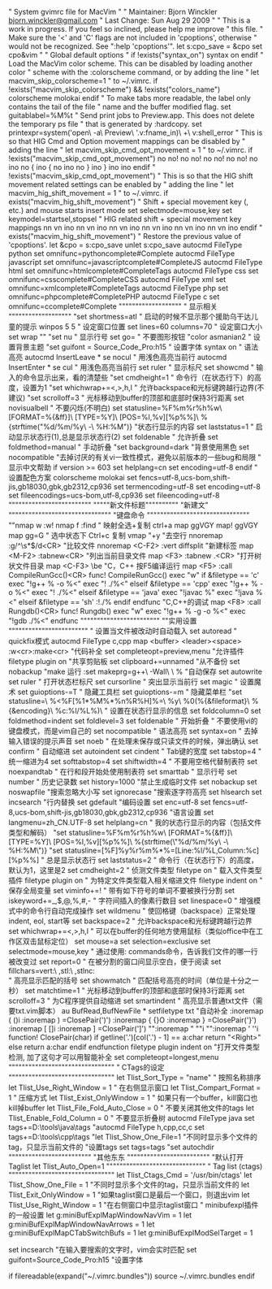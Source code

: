 
" System gvimrc file for MacVim
"
" Maintainer:    Bjorn Winckler <bjorn.winckler@gmail.com>
" Last Change:    Sun Aug 29 2009
"
" This is a work in progress.  If you feel so inclined, please help me improve
" this file.
" Make sure the '<' and 'C' flags are not included in 'cpoptions', otherwise
" <CR> would not be recognized.  See ":help 'cpoptions'".
let s:cpo_save = &cpo
set cpo&vim
"
" Global default options
"
if !exists("syntax_on")
  syntax on
endif
" Load the MacVim color scheme.  This can be disabled by loading another color
" scheme with the :colorscheme command, or by adding the line "   let macvim_skip_colorscheme=1
" to ~/.vimrc.
if !exists("macvim_skip_colorscheme") && !exists("colors_name")
    colorscheme molokai
endif
" To make tabs more readable, the label only contains the tail of the file
" name and the buffer modified flag.
set guitablabel=%M%t
" Send print jobs to Preview.app.  This does not delete the temporary ps file
" that is generated by :hardcopy.
set printexpr=system('open\ -a\ Preview\ '.v:fname_in)\ +\ v:shell_error
" This is so that HIG Cmd and Option movement mappings can be disabled by
" adding the line
"   let macvim_skip_cmd_opt_movement = 1
" to ~/.vimrc.
if !exists("macvim_skip_cmd_opt_movement")
  no   <D-Left>       <Home>
  no!  <D-Left>       <Home>
  no   <M-Left>       <C-Left>
  no!  <M-Left>       <C-Left>
  no   <D-Right>      <End>
  no!  <D-Right>      <End>
  no   <M-Right>      <C-Right>
  no!  <M-Right>      <C-Right>
  no   <D-Up>         <C-Home>
  ino  <D-Up>         <C-Home>
  no   <M-Up>         {
  ino  <M-Up>         <C-o>{
  no   <D-Down>       <C-End>
  ino  <D-Down>       <C-End>
  no   <M-Down>       }
  ino  <M-Down>       <C-o>}
  ino  <M-BS>         <C-w>
  ino  <D-BS>         <C-u>
endif " !exists("macvim_skip_cmd_opt_movement")
" This is so that the HIG shift movement related settings can be enabled by
" adding the line
"   let macvim_hig_shift_movement = 1
" to ~/.vimrc.
if exists("macvim_hig_shift_movement")
  " Shift + special movement key (<S-Left>, etc.) and mouse starts insert mode
  set selectmode=mouse,key
  set keymodel=startsel,stopsel
  " HIG related shift + special movement key mappings
  nn   <S-D-Left>     <S-Home>
  vn   <S-D-Left>     <S-Home>
  ino  <S-D-Left>     <S-Home>
  nn   <S-M-Left>     <S-C-Left>
  vn   <S-M-Left>     <S-C-Left>
  ino  <S-M-Left>     <S-C-Left>
  nn   <S-D-Right>    <S-End>
  vn   <S-D-Right>    <S-End>
  ino  <S-D-Right>    <S-End>
  nn   <S-M-Right>    <S-C-Right>
  vn   <S-M-Right>    <S-C-Right>
  ino  <S-M-Right>    <S-C-Right>
  nn   <S-D-Up>       <S-C-Home>
  vn   <S-D-Up>       <S-C-Home>
  ino  <S-D-Up>       <S-C-Home>
  nn   <S-D-Down>     <S-C-End>
  vn   <S-D-Down>     <S-C-End>
  ino  <S-D-Down>     <S-C-End>
endif " exists("macvim_hig_shift_movement")
" Restore the previous value of 'cpoptions'.
let &cpo = s:cpo_save
unlet s:cpo_save
  autocmd FileType python set omnifunc=pythoncomplete#Complete
  autocmd FileType javascrīpt set omnifunc=javascrīptcomplete#CompleteJS
  autocmd FileType html set omnifunc=htmlcomplete#CompleteTags
  autocmd FileType css set omnifunc=csscomplete#CompleteCSS
  autocmd FileType xml set omnifunc=xmlcomplete#CompleteTags
  autocmd FileType php set omnifunc=phpcomplete#CompletePHP
  autocmd FileType c set omnifunc=ccomplete#Complete
"""""""""""""""""""
" 显示相关 
"""""""""""""""""""
"set shortmess=atI " 启动的时候不显示那个援助乌干达儿童的提示 
winpos 5 5 " 设定窗口位置 
set lines=60 columns=70 " 设定窗口大小 
set wrap ""
"set nu " 显示行号 
set go= " 不要图形按钮 
"color asmanian2 " 设置背景主题 
"set guifont = Source_Code_Pro:h15 " 设置字体
syntax on " 语法高亮 
autocmd InsertLeave * se nocul " 用浅色高亮当前行 
autocmd InsertEnter * se cul " 用浅色高亮当前行 
set ruler " 显示标尺 
set showcmd " 输入的命令显示出来，看的清楚些 
"set cmdheight=1 " 命令行（在状态行下）的高度，设置为1 
"set whichwrap+=<,>,h,l " 允许backspace和光标键跨越行边界(不建议) 
"set scrolloff=3 " 光标移动到buffer的顶部和底部时保持3行距离 
set novisualbell " 不要闪烁(不明白) 
set statusline=%F%m%r%h%w\ [FORMAT=%{&ff}]\ [TYPE=%Y]\ [POS=%l,%v][%p%%]\ %{strftime(\"%d/%m/%y\ -\ %H:%M\")} "状态行显示的内容 
set laststatus=1 " 启动显示状态行(1),总是显示状态行(2) 
set foldenable " 允许折叠 
set foldmethod=manual " 手动折叠 
"set background=dark "背景使用黑色 
set nocompatible "去掉讨厌的有关vi一致性模式，避免以前版本的一些bug和局限 
" 显示中文帮助
if version >= 603
set helplang=cn
set encoding=utf-8
endif
" 设置配色方案
colorscheme molokai
set fencs=utf-8,ucs-bom,shift-jis,gb18030,gbk,gb2312,cp936
set termencoding=utf-8
set encoding=utf-8
set fileencodings=ucs-bom,utf-8,cp936
set fileencoding=utf-8
"""""""""""""""""""""""""
"""""新文件标题""""""""""
"新建文"
"""""""""""""""""""""""""""""""
"键盘命令
"""""""""""""""""""""""""""""""
""nmap <leader>w :w!<cr>
nmap <leader>f :find<cr>
" 映射全选+复制 ctrl+a
map <C-A> ggVGY
map! <C-A> <Esc>ggVGY
map <F12> gg=G
" 选中状态下 Ctrl+c 复制
vmap <C-c> "+y
"去空行 
nnoremap <F2> :g/^\s*$/d<CR> 
"比较文件 
nnoremap <C-F2> :vert diffsplit 
"新建标签 
map <M-F2> :tabnew<CR> 
"列出当前目录文件 
map <F3> :tabnew .<CR> 
"打开树状文件目录 
map <C-F3> \be 
"C，C++ 按F5编译运行
map <F5> :call CompileRunGcc()<CR>
func! CompileRunGcc()
exec "w"
if &filetype == 'c'
exec "!g++ % -o %<"
exec "! ./%<"
elseif &filetype == 'cpp'
exec "!g++ % -o %<"
exec "! ./%<"
elseif &filetype == 'java' 
exec "!javac %" 
exec "!java %<"
elseif &filetype == 'sh'
:!./%
endif
endfunc
"C,C++的调试
map <F8> :call Rungdb()<CR>
func! Rungdb()
exec "w"
exec "!g++ % -g -o %<"
exec "!gdb ./%<"
endfunc
""""""""""""""""""""""""
""实用设置
""""""""""""""""""""""""
" 设置当文件被改动时自动载入
set autoread
" quickfix模式
autocmd FileType c,cpp map <buffer> <leader><space> :w<cr>:make<cr>
"代码补全 
set completeopt=preview,menu 
"允许插件 
filetype plugin on
"共享剪贴板 
set clipboard+=unnamed 
"从不备份 
set nobackup
"make 运行
:set makeprg=g++\ -Wall\ \ %
"自动保存
set autowrite
set ruler " 打开状态栏标尺
set cursorline " 突出显示当前行
set magic " 设置魔术
set guioptions-=T " 隐藏工具栏
set guioptions-=m " 隐藏菜单栏
"set statusline=\ %<%F[%1*%M%*%n%R%H]%=\ %y\ %0(%{&fileformat}\ %{&encoding}\ %c:%l/%L%)\
" 设置在状态行显示的信息
set foldcolumn=0
set foldmethod=indent 
set foldlevel=3 
set foldenable " 开始折叠
" 不要使用vi的键盘模式，而是vim自己的
set nocompatible
" 语法高亮
set syntax=on
" 去掉输入错误的提示声音
set noeb
" 在处理未保存或只读文件的时候，弹出确认
set confirm
" 自动缩进
set autoindent
set cindent
" Tab键的宽度
set tabstop=4
" 统一缩进为4
set softtabstop=4
set shiftwidth=4
" 不要用空格代替制表符
set noexpandtab
" 在行和段开始处使用制表符
set smarttab
" 显示行号
set number
" 历史记录数
set history=1000
"禁止生成临时文件
set nobackup
set noswapfile
"搜索忽略大小写
set ignorecase
"搜索逐字符高亮
set hlsearch
set incsearch
"行内替换
set gdefault
"编码设置
set enc=utf-8
set fencs=utf-8,ucs-bom,shift-jis,gb18030,gbk,gb2312,cp936
"语言设置
set langmenu=zh_CN.UTF-8
set helplang=cn
" 我的状态行显示的内容（包括文件类型和解码）
"set statusline=%F%m%r%h%w\ [FORMAT=%{&ff}]\ [TYPE=%Y]\ [POS=%l,%v][%p%%]\ %{strftime(\"%d/%m/%y\ -\ %H:%M\")}
"set statusline=[%F]%y%r%m%*%=[Line:%l/%L,Column:%c][%p%%]
" 总是显示状态行
set laststatus=2
" 命令行（在状态行下）的高度，默认为1，这里是2
set cmdheight=2
" 侦测文件类型
filetype on
" 载入文件类型插件
filetype plugin on
" 为特定文件类型载入相关缩进文件
filetype indent on
" 保存全局变量
set viminfo+=!
" 带有如下符号的单词不要被换行分割
set iskeyword+=_,$,@,%,#,-
" 字符间插入的像素行数目
set linespace=0
" 增强模式中的命令行自动完成操作
set wildmenu
" 使回格键（backspace）正常处理indent, eol, start等
set backspace=2
" 允许backspace和光标键跨越行边界
set whichwrap+=<,>,h,l
" 可以在buffer的任何地方使用鼠标（类似office中在工作区双击鼠标定位）
set mouse=a
set selection=exclusive
set selectmode=mouse,key
" 通过使用: commands命令，告诉我们文件的哪一行被改变过
set report=0
" 在被分割的窗口间显示空白，便于阅读
set fillchars=vert:\ ,stl:\ ,stlnc:\
" 高亮显示匹配的括号
set showmatch
" 匹配括号高亮的时间（单位是十分之一秒）
set matchtime=1
" 光标移动到buffer的顶部和底部时保持3行距离
set scrolloff=3
" 为C程序提供自动缩进
set smartindent
" 高亮显示普通txt文件（需要txt.vim脚本）
au BufRead,BufNewFile * setfiletype txt
"自动补全
:inoremap ( ()<ESC>i
:inoremap ) <c-r>=ClosePair(')')<CR>
:inoremap { {<CR>}<ESC>O
:inoremap } <c-r>=ClosePair('}')<CR>
:inoremap [ []<ESC>i
:inoremap ] <c-r>=ClosePair(']')<CR>
"":inoremap " ""<ESC>i
"":inoremap ' ''<ESC>i
function! ClosePair(char)
if getline('.')[col('.') - 1] == a:char
return "\<Right>"
else
return a:char
endif
endfunction
filetype plugin indent on 
"打开文件类型检测, 加了这句才可以用智能补全
set completeopt=longest,menu
""""""""""""""""""""""""""""""""
" CTags的设定 
""""""""""""""""""""""""""""""""
let Tlist_Sort_Type = "name" " 按照名称排序 
let Tlist_Use_Right_Window = 1 " 在右侧显示窗口 
let Tlist_Compart_Format = 1 " 压缩方式 
let Tlist_Exist_OnlyWindow = 1 " 如果只有一个buffer，kill窗口也kill掉buffer 
let Tlist_File_Fold_Auto_Close = 0 " 不要关闭其他文件的tags 
let Tlist_Enable_Fold_Column = 0 " 不要显示折叠树 
autocmd FileType java set tags+=D:\tools\java\tags 
"autocmd FileType h,cpp,cc,c set tags+=D:\tools\cpp\tags 
"let Tlist_Show_One_File=1 "不同时显示多个文件的tag，只显示当前文件的
"设置tags 
set tags=tags 
"set autochdir
"""""""""""""""""""""""""
"其他东东
"""""""""""""""""""""""""
"默认打开Taglist 
let Tlist_Auto_Open=1 
"""""""""""""""""""""""""""""" 
" Tag list (ctags) 
"""""""""""""""""""""""""""""""" 
let Tlist_Ctags_Cmd = '/usr/bin/ctags' 
let Tlist_Show_One_File = 1 "不同时显示多个文件的tag，只显示当前文件的 
let Tlist_Exit_OnlyWindow = 1 "如果taglist窗口是最后一个窗口，则退出vim 
let Tlist_Use_Right_Window = 1 "在右侧窗口中显示taglist窗口
" minibufexpl插件的一般设置
let g:miniBufExplMapWindowNavVim = 1
let g:miniBufExplMapWindowNavArrows = 1
let g:miniBufExplMapCTabSwitchBufs = 1
let g:miniBufExplModSelTarget = 1
 
set incsearch "在输入要搜索的文字时，vim会实时匹配
set guifont=Source_Code_Pro:h15 "设置字体

if filereadable(expand("~/.vimrc.bundles"))
  source ~/.vimrc.bundles
endif
